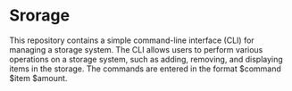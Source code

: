 # Srorage
This repository contains a simple command-line interface (CLI) for managing a storage system. The CLI allows users to perform various operations on a storage system, such as adding, removing, and displaying items in the storage. The commands are entered in the format $command $item $amount.
